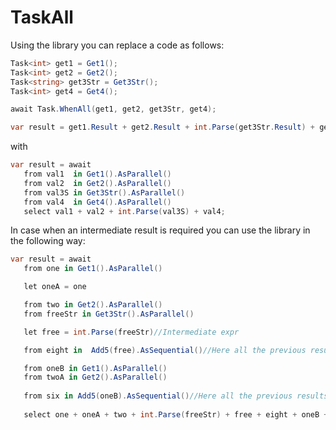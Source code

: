 # TaskAll

 Using the library you can replace a code as follows:
 ```Cs
Task<int> get1 = Get1();
Task<int> get2 = Get2();
Task<string> get3Str = Get3Str();
Task<int> get4 = Get4();

await Task.WhenAll(get1, get2, get3Str, get4);

var result = get1.Result + get2.Result + int.Parse(get3Str.Result) + get4.Result;
 ```

 with
 ```Cs
 var result = await
    from val1  in Get1().AsParallel()
    from val2  in Get2().AsParallel()
    from val3S in Get3Str().AsParallel()
    from val4  in Get4().AsParallel()
    select val1 + val2 + int.Parse(val3S) + val4;
 ```

In case when an intermediate result is required you can use the library in the following way:

 ```Cs
var result = await
    from one in Get1().AsParallel()

    let oneA = one

    from two in Get2().AsParallel()
    from freeStr in Get3Str().AsParallel()

    let free = int.Parse(freeStr)//Intermediate expr 

    from eight in  Add5(free).AsSequential()//Here all the previous results can be used

    from oneB in Get1().AsParallel()
    from twoA in Get2().AsParallel()
    
    from six in Add5(oneB).AsSequential()//Here all the previous results can be used 
    
    select one + oneA + two + int.Parse(freeStr) + free + eight + oneB + twoA + six;
 ```
